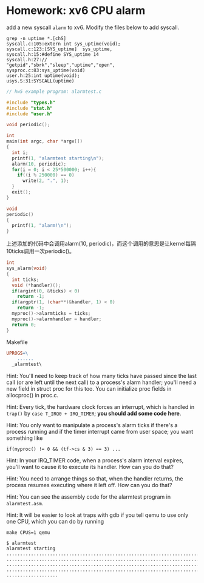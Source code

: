 # Homework: xv6 CPU alarm

add a new syscall `alarm` to xv6. Modify the files below to add syscall.

```shell
grep -n uptime *.[chS]
syscall.c:105:extern int sys_uptime(void);
syscall.c:123:[SYS_uptime]  sys_uptime,
syscall.h:15:#define SYS_uptime 14
syscall.h:27://                        "getpid","sbrk","sleep","uptime","open",
sysproc.c:83:sys_uptime(void)
user.h:25:int uptime(void);
usys.S:31:SYSCALL(uptime)
```



```c
// hw5 example program: alarmtest.c

#include "types.h"
#include "stat.h"
#include "user.h"

void periodic();

int
main(int argc, char *argv[])
{
  int i;
  printf(1, "alarmtest starting\n");
  alarm(10, periodic);
  for(i = 0; i < 25*500000; i++){
    if((i % 250000) == 0)
      write(2, ".", 1);
  }
  exit();
}

void
periodic()
{
  printf(1, "alarm!\n");
}
```


上述添加的代码中会调用alarm(10, periodic)，而这个调用的意思是让kernel每隔10ticks调用一次periodic()。


```c
int
sys_alarm(void)
{
  int ticks;
  void (*handler)();
  if(argint(0, &ticks) < 0)
    return -1;
  if(argptr(1, (char**)&handler, 1) < 0)
    return -1;
  myproc()->alarmticks = ticks;
  myproc()->alarmhandler = handler;
  return 0;
}
```

Makefile
```makefile
UPROGS=\
	......
  _alarmtest\
```

Hint: You'll need to keep track of how many ticks have passed since the last call (or are left until the next call) to a process's alarm handler; you'll need a new field in struct proc for this too. You can initialize proc fields in allocproc() in proc.c.

Hint: Every tick, the hardware clock forces an interrupt, which is handled in `trap()` by `case T_IRQ0 + IRQ_TIMER`; **you should add some code here**.

Hint: You only want to manipulate a process's alarm ticks if there's a process running and if the timer interrupt came from user space; you want something like

    if(myproc() != 0 && (tf->cs & 3) == 3) ...
Hint: In your IRQ_TIMER code, when a process's alarm interval expires, you'll want to cause it to execute its handler. How can you do that?

Hint: You need to arrange things so that, when the handler returns, the process resumes executing where it left off. How can you do that?

Hint: You can see the assembly code for the alarmtest program in `alarmtest.asm`.

Hint: It will be easier to look at traps with gdb if you tell qemu to use only one CPU, which you can do by running

    make CPUS=1 qemu


```shell
$ alarmtest
alarmtest starting
......................................................................................................................................alarm!
............................................................................................alarm!
.......................................................................................................................................................alarm!
........................................................................................................alarm!
...................
```